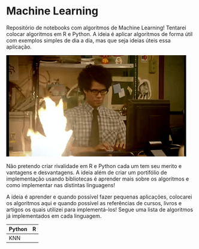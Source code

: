 # Machine Learning
Repositório de notebooks com algoritmos de Machine Learning! Tentarei colocar algoritmos em R e Python.
A ideia é aplicar algoritmos de forma útil com exemplos simples de dia a dia, mas que seja ideias úteis essa aplicação.

![](machinelearning.gif)


Não pretendo criar rivalidade em R e Python cada um tem seu merito e vantagens e desvantagens. A ideia além de criar um portifólio de implementação usando bibliotecas é aprender mais sobre os algoritmos e como implementar nas distintas linguagens!


A ideia é aprender e quando possível fazer pequenas aplicações, colocarei os algoritmos aqui e quando possível as referências de cursos, livros e artigos os quais utilizei para implementá-los! Segue uma lista de algoritmos já implementados em cada linguagem.


**Python**   | **R**
---------| ------
KNN    | 

